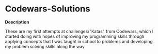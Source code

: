 # Codewars-Solutions
**Description**

These are my first attempts at challenges/"Katas" from Codewars, which I started doing with hopes of improving my programming skills through applying concepts that I was taught in school to problems and developing my problem solving skills along the way.
